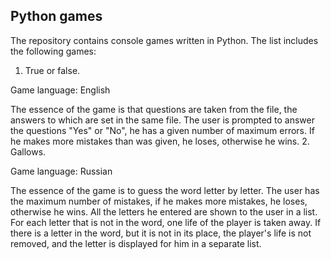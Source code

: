 ## Python games

The repository contains console games written in Python.
The list includes the following games:
1. True or false. 

Game language: English

The essence of the game is that questions are taken from the file, the answers to which are set in the
same file. The user is prompted to answer the questions "Yes" or "No", he has a given number of maximum errors. 
If he makes more mistakes than was given, he loses, otherwise he wins.
2. Gallows.

Game language: Russian 

The essence of the game is to guess the word letter by letter. The user has the maximum number of mistakes, 
if he makes more mistakes, he loses, otherwise he wins. All the letters he entered are shown to the user in a list. 
For each letter that is not in the word, one life of the player is taken away. If there is a letter in the word, 
but it is not in its place, the player's life is not removed, and the letter is displayed for him in a separate list.